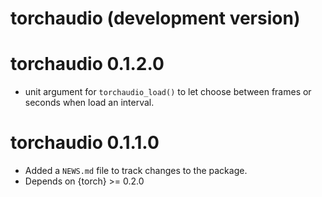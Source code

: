 # torchaudio (development version)

# torchaudio 0.1.2.0

* unit argument for `torchaudio_load()` to let choose between frames or seconds when load an interval.

# torchaudio 0.1.1.0

* Added a `NEWS.md` file to track changes to the package.
* Depends on {torch} >= 0.2.0
